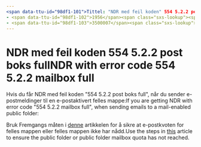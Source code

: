 ```yaml
---
<span data-ttu-id="98df1-101">Tittel: "NDR med feil koden" 554 5.2.2 post boks full "" MS. forfatter: chrisda forfatter: chrisda Manager: dansimp MS. date: 04/21/2020 MS. mål gruppe: ITPro MS. emne: artikkel MS. tjeneste: o365-administrasjons ROBOTER: NOINDEX, NOFOLLOW localization_priority: normal MS. Custom:</span><span class="sxs-lookup"><span data-stu-id="98df1-101">title: "NDR with error code "554 5.2.2 mailbox full"" ms.author: chrisda author: chrisda manager: dansimp ms.date: 04/21/2020 ms.audience: ITPro ms.topic: article ms.service: o365-administration ROBOTS: NOINDEX, NOFOLLOW localization_priority: Normal ms.custom:</span></span> 
- <span data-ttu-id="98df1-102">1956</span><span class="sxs-lookup"><span data-stu-id="98df1-102">1956</span></span>
- <span data-ttu-id="98df1-103">3500007</span><span class="sxs-lookup"><span data-stu-id="98df1-103">3500007</span></span>
---
```


# <a name="ndr-with-error-code-554-522-mailbox-full"></a><span data-ttu-id="98df1-104">NDR med feil koden 554 5.2.2 post boks full</span><span class="sxs-lookup"><span data-stu-id="98df1-104">NDR with error code 554 5.2.2 mailbox full</span></span>

<span data-ttu-id="98df1-105">Hvis du får NDR med feil koden "554 5.2.2 post boks full", når du sender e-postmeldinger til en e-postaktivert felles mappe:</span><span class="sxs-lookup"><span data-stu-id="98df1-105">If you are getting NDR with error code "554 5.2.2 mailbox full", when sending emails to a mail-enabled public folder:</span></span>  

<span data-ttu-id="98df1-106">Bruk Fremgangs måten i [denne](https://aka.ms/554522) artikkelen for å sikre at e-postkvoten for felles mappen eller felles mappen ikke har nådd.</span><span class="sxs-lookup"><span data-stu-id="98df1-106">Use the steps in [this](https://aka.ms/554522) article to ensure the public folder or public folder mailbox quota has not reached.</span></span>
